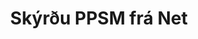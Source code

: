 ---
############################# Static ############################
layout: "auto-gen-annotation"

############################# Head ############################
head_title: "Net PPSM Annotation API Annotate í C#"
head_description: "Net API til að búa til og athugasemda við vinsælar athugasemdagerðir úr PPSM, myndum, teikningum og skjalaskráarsniðum."

############################# Header ############################
title: "Skýrðu PPSM frá Net"
description: ""
bg_image: "https://cms.admin.containerize.com/templates/aspose/App_Themes/V3/images/bg/header1.png"
bg_overlay: false
button:
    enable: true
    icon: "fas fa-arrow-down"
    label: "Sækja ókeypis prufuáskrift"
    link: "https://downloads.groupdocs.com/annotation/net"

############################# About ############################
about:
    enable: true
    title: "Um GroupDocs.Annotation for Net API"
    content: |
        GroupDocs.Annotation for Net API er bókasafn sem gerir þér kleift að bæta við athugasemdum við PDF, Word og önnur skjöl á Mac, Windows eða Ubuntu. [GroupDocs.Annotation for Net](/annotation/net) er innbyggt Net API til að stjórna athugasemdum með alhliða stuðningi við að búa til, bæta við, breyta, eyða, draga út og flytja út athugasemdir úr myndum og ýmsum öðrum skjölum. Allur listi yfir studd skjalasnið sem þú gætir séð á þessari [síðu](https://docs.groupdocs.com/annotation/net/supported-document-formats/).
        Þetta bókasafn gerir þér kleift að vinna ekki aðeins með PPSM skjölum heldur einnig með mörgum öðrum skjölum eins og Word, Excel, PowerPoint, Outlook tölvupósti, Visio, Adobe, OpenDocument, OpenOffice, Photoshop, AutoCad og mörgum öðrum.
        GroupDocs.Annotation for Net API gerir þér kleift að búa til og bæta við nýjum athugasemdum, breyta athugasemdum, draga út athugasemdir, athugasemdir og fjarlægja þær úr skjölum. Bókasafnið styður 13 mismunandi skýringargerðir, þar á meðal texta, fjöllínu, svæði, undirstrik, punkt, vatnsmerki, ör, sporbaug, textaskipti, fjarlægð, textareit, tilföng klippingu í PDF, HTML, Microsoft Word skjölum, töflureiknum, skýringarmyndum, kynningum, teikningar, myndir og mörg önnur skráarsnið.
        Dæmið (vinsamlegast sjáðu hér að neðan) sýnir að þú vinnur með PPSM skjal, í þessu dæmi gætirðu séð helstu skrefin í því hvernig á að vinna með GroupDocs.Athugasemd: Setja upp leyfi, opna skjal sem þú vilt vinna með, búa til athugasemd, bæta við gagnahlutum til að stilla athugasemdareiginleika í samræmi við kröfur þínar og vista niðurstöðuna á nauðsynlegum stað. Þú gætir líka skoðað studdu eiginleikana á github [síðu] okkar (https://github.com/groupdocs-annotation/GroupDocs.Annotation-for-.NET), eða í vörunni okkar [skjölum](https) ://docs.groupdocs.com/annotation/net/getting-started/).

############################# Steps ############################
howTo_Add:
steps_Add:
    enable: true
    title_left: "Skref til að bæta athugasemdum við PPSM í Net"
    content_left: |
        [GroupDocs.Annotation](/annotation/net/) gerir það auðvelt fyrir Net forritara að bæta ýmsum athugasemdategundum við PPSM skrár innan hvaða net-undirstaða forrits sem er með því að útfæra nokkur auðveld skref.
        *   Búðu til svarhluti með athugasemd og dagsetningu.
        *   Búðu til AreaAnnotation hlut, stilltu svæðisvalkosti og bættu við svörum.
        *   Búðu til Annotator hlut og bættu við svæðisskýringum.
        *   Vista úttaksskrá.
    title_right: "kerfis kröfur"
    content_right: |
        GroupDocs.Annotation for Net API eru studd á öllum helstu kerfum og stýrikerfum. Áður en þú keyrir kóðann hér að neðan skaltu ganga úr skugga um að þú hafir eftirfarandi forsendur uppsettar á kerfinu þínu.
        *   Stýrikerfi: Microsoft Windows, Linux, MacOS
        *   Þróunarumhverfi: Visual Studio, Xamarin, MonoDevelop
        *   Frameworks: .NET Framework, .NET Standard, .NET Core, Mono
        *   Sæktu nýjustu útgáfuna af GroupDocs.Annotation fyrir .NET frá [NuGet](https://www.nuget.org/packages/groupdocs.annotation)

############################# Preview ############################
preview_Add:
    enable: true
    title: Forskoðun athugasemda og kóðasýni
    content: |
        ![Annotation preview image]https://docs.groupdocs.com/annotation/java/images/add-text-field-annotation.png
    code: |
        ```cs
        //Add text field annotation to the document from local disk
        using (Annotator annotator = new Annotator("input.bmp"))
        {
            TextFieldAnnotation textField = new TextFieldAnnotation
            {
                BackgroundColor = 65535,
                Box = new Rectangle(100, 100, 100, 100),
                CreatedOn = DateTime.Now,
                Text = "Some text",
                FontColor = 65535,
                FontSize = 12,
                Message = "This is text field annotation",
                Opacity = 0.7,
                PageNumber = 0,
                PenStyle = PenStyle.Dot,
                PenWidth = 3,
                FontFamily = "Arial",
                TextHorizontalAlignment = HorizontalAlignment.Center,
                Replies = new List
                {
                    new Reply
                    {
                        Comment = "First comment",
                        RepliedOn = DateTime.Now
                    },
                    new Reply
                    {
                        Comment = "Second comment",
                        RepliedOn = DateTime.Now
                    }
                }
            };
            annotator.Add(textField);
            annotator.Save("result.bmp");
        }
        ```

############################# Steps ############################
howTo_Remove:
steps_Remove:
    enable: true
    title_left: "Skref til að fjarlægja athugasemdir úr PPSM í Net"
    content_left: |
        [GroupDocs.Annotation](/annotation/net/) gerir það auðveldara fyrir Net forritara að fjarlægja athugasemdaupplýsingar úr PPSM skrám innan hvaða net-undirstaða forrits sem er með því að útfæra nokkur auðveld skref.
        *   Búðu til svarhluti með athugasemd og dagsetningu.
        *   Staðfestu SaveOptions hlutinn og stilltu AnnotationTypes = AnnotationType.None.
        *   Hringdu í vistunaraðferð með skjalaslóð eða straumi og SaveOptions hlut.

############################# Preview ############################
preview_Remove:
    enable: true
    code: |
        ```cs
        // 1- How to remove annotation from document using annotation index
        
        using (Annotator annotator = new Annotator("result.bmp"))
        {
            annotator.Remove(0);
            annotator.Save("removed.bmp");
        }
        
        // 2- How to remove annotation from document using annotation object
        
        using (Annotator annotator = new Annotator("result.bmp"))
        {
            var tmp = annotator.Get();
            annotator.Remove(tmp[0]);
            annotator.Save("removed.bmp");
        }
        
        // 3- How to remove some annotations from document using list of ID’s
        
        using (Annotator annotator = new Annotator("result.bmp"))
        {
            var idList = new List{1, 2, 3};
            annotator.Remove(idList);
            annotator.Save("removed.bmp");
        }
        
        // 4- How to remove some annotations from document using list of annotations
        
        using (Annotator annotator = new Annotator("result.bmp"))
        {
            var tmp = annotator.Get();
            annotator.Remove(tmp);
            annotator.Save("removed.bmp");
        }
        ```

############################# Steps ############################
howTo_Edit:
steps_Edit:
    enable: true
    title_left: "Skref til að breyta athugasemdum frá PPSM í Net"
    content_left: |
        [GroupDocs.Annotation](/annotation/net/) gerir það auðveldara fyrir Net forritara að uppfæra ýmsa skýringaeiginleika úr PPSM skrám innan hvaða Net-undirstaða forrits sem er með því að útfæra nokkur auðveld skref.
        *   Staðfestu Annotator hlut með innsláttarskjalsslóð eða straumi með instantiated LoadOptions með ImportAnnotations = true.
        *   Búðu til einhverja AnnotationBase útfærslu og stilltu auðkenni þeirra skýringa sem fyrir voru (ef athugasemd með því auðkenni finnst ekki verður engu breytt) eða slóðalista yfir athugasemdir (allar skýringar sem til eru verða fjarlægðar).
        *   Kalla uppfærsluaðferð á Annotator hlut með samþykktum athugasemdum.
        *   Hringdu í vistunaraðferð með skjalaslóð eða straumi og SaveOptions hlut.

############################# Preview ############################
preview_Edit:
    enable: true
    code: |
        ```cs
        // open annotated document
        using (Annotator annotator = new Annotator("result.bmp"))
        {
            //assuming we are going to change some properties of existing annotation
                AreaAnnotation updated = new AreaAnnotation
                    {
                            // It's important to set existed annotation Id
                            Id = 1,
                            BackgroundColor = 255,
                            Box = new Rectangle(0, 0, 50, 200),
                            CreatedOn = DateTime.Now,
                            Message = "This is updated annotation",
                            Replies = new List
                            {
                                new Reply
                                {
                                    Comment = "Updated first comment",
                                    RepliedOn = DateTime.Now
                                },
                                new Reply
                                {
                                    Comment = "Updated second comment",
                                    RepliedOn = DateTime.Now
                                }
                            }
                        };
                // update annotation
                annotator.Update(updated);
                annotator.Save("result.bmp");
        }
        ```

############################# Steps ############################
howTo_Extract:
steps_Extract:
    enable: true
    title_left: "Skref til að draga út athugasemdir úr PPSM í Net"
    content_left: |
        [GroupDocs.Annotation](/annotation/net/) gerir það auðvelt fyrir Net forritara að skrifa athugasemdir við skjöl og draga út athugasemdaupplýsingar úr PPSM skrám innan hvaða net-undirstaða forrits sem er með því að útfæra nokkur auðveld skref.
        *   Búðu til svarhluti með athugasemd og dagsetningu.
        *   Staðfestu LoadOptions hlut og hringdu í SetImportAnnotations með sannri röksemdafærslu.
        *   Skilgreindu breytu með gerð List.
        *   Hringdu í fá aðferð og skilaðu niðurstöðunni í breytuna hér að ofan.

############################# Preview ############################
preview_Extract:
    enable: true
    code: |
        ```cs
        // for using this example input file ("annotated.bmp") must be with annotations
        using (Annotator annotator = new Annotator("annotated.bmp"))
        {
            List annotations = annotator.Get();
            XmlSerializer formatter = new XmlSerializer(typeof(List));
            using (FileStream fs = new FileStream("annotations.xml", FileMode.Create))
            {
                fs.SetLength(0);
                formatter.Serialize(fs, annotations);
            }
        }
        ```

############################# Demos ############################
demos:
    enable: true
    title: "Lifandi kynningar til að bæta við, fjarlægja, breyta, draga út athugasemdir við skjöl og myndir"
    content: |
        Bættu við, fjarlægðu, breyttu og dragðu út athugasemdir við PPSM skrána núna með því að fara á vefsíðu [GroupDocs.Annotation Live Demos](https://products.groupdocs.app/annotation/family). Lifandi kynningin hefur eftirfarandi kosti

############################# About Formats ############################
about_formats:
    enable: true
    format:
        # format loop
        - icon: "far fa-file-ppsm"
          title: "Um PPSM skráarsnið"
          content: |
            Skrár með PPSM framlengingu tákna Macro-enabled Slide Show skráarsnið sem búið er til með Microsoft PowerPoint 2007 eða hærra. Annað svipað skráarsnið er PPTM sem er ólíkt að opna með Microsoft PowerPoint á breytanlegu sniði í stað þess að keyra sem myndasýningu. Þegar hún er keyrð sem skyggnusýning sýnir PPSM skráin kynningarskyggnurnar með ósnortnu innihaldi í skyggnusýningunni og er sjálfgefið í skrifvarin ham. Enn er hægt að breyta PPSM skrám í Microsoft PowerPoint með því að opna þær í PowerPoint.

          link: "https://docs.fileformat.com/image/ppsm/"

############################# More Formats ############################
more_formats:
    enable: true
    title: "Vinna með önnur vinsæl skjalasnið"
    content: |
        Uppfærðu athugasemdareiginleika frá sumum af vinsælustu skráarsniðunum eins og fram kemur hér að neðan.
    format:
        # format loop
        - name: "Annotate PDF document"
          link: "https://products.groupdocs.com/annotation/net/pdf/"
          description: "Adobe Portable Document Format"

        # format loop
        - name: "Annotate DOC document"
          link: "https://products.groupdocs.com/annotation/net/doc/"
          description: "Microsoft Word Document"

        # format loop
        - name: "Annotate DOCM document"
          link: "https://products.groupdocs.com/annotation/net/docm/"
          description: "Microsoft Word Macro-Enabled Document"

        # format loop
        - name: "Annotate DOCX document"
          link: "https://products.groupdocs.com/annotation/net/docx/"
          description: "Microsoft Word Open XML Document"

        # format loop
        - name: "Annotate DOT document"
          link: "https://products.groupdocs.com/annotation/net/dot/"
          description: "Microsoft Word Document Template"

        # format loop
        - name: "Annotate DOTX document"
          link: "https://products.groupdocs.com/annotation/net/dotx/"
          description: "Word Open XML Document Template"

        # format loop
        - name: "Annotate RTF document"
          link: "https://products.groupdocs.com/annotation/net/rtf/"
          description: "Rich Text Document"

        # format loop
        - name: "Annotate ODT document"
          link: "https://products.groupdocs.com/annotation/net/odt/"
          description: "Open Document Text"

        # format loop
        - name: "Annotate XLS document"
          link: "https://products.groupdocs.com/annotation/net/xls/"
          description: "Microsoft Excel Binary File Format"

        # format loop
        - name: "Annotate XLSX document"
          link: "https://products.groupdocs.com/annotation/net/xlsx/"
          description: "Microsoft Excel Open XML Spreadsheet"

        # format loop
        - name: "Annotate XLSM document"
          link: "https://products.groupdocs.com/annotation/net/xlsm/"
          description: "Microsoft Excel Macro-Enabled Spreadsheet"

        # format loop
        - name: "Annotate XLSB document"
          link: "https://products.groupdocs.com/annotation/net/xlsb/"
          description: "Microsoft Excel Binary Worksheet"

        # format loop
        - name: "Annotate ODS document"
          link: "https://products.groupdocs.com/annotation/net/ods/"
          description: "Open Document Spreadsheet"

        # format loop
        - name: "Annotate PPT document"
          link: "https://products.groupdocs.com/annotation/net/ppt/"
          description: "PowerPoint Presentation"

        # format loop
        - name: "Annotate PPTX document"
          link: "https://products.groupdocs.com/annotation/net/pptx/"
          description: "PowerPoint Open XML Presentation"

        # format loop
        - name: "Annotate PPSX document"
          link: "https://products.groupdocs.com/annotation/net/ppsx/"
          description: "PowerPoint Open XML Slide Show"

        # format loop
        - name: "Annotate POTM document"
          link: "https://products.groupdocs.com/annotation/net/potm/"
          description: "Microsoft PowerPoint Template"

        # format loop
        - name: "Annotate PPTM document"
          link: "https://products.groupdocs.com/annotation/net/pptm/"
          description: "Microsoft PowerPoint Presentation"

        # format loop
        - name: "Annotate PPS document"
          link: "https://products.groupdocs.com/annotation/net/pps/"
          description: "Microsoft PowerPoint 97-2003 Slide Show"

        # format loop
        - name: "Annotate ODP document"
          link: "https://products.groupdocs.com/annotation/net/odp/"
          description: "OpenDocument Presentation"

        # format loop
        - name: "Annotate HTML document"
          link: "https://products.groupdocs.com/annotation/net/html/"
          description: "HyperText Markup Language"

        # format loop
        - name: "Annotate TIFF document"
          link: "https://products.groupdocs.com/annotation/net/tiff/"
          description: "Tagged Image File Format"

        # format loop
        - name: "Annotate JPEG document"
          link: "https://products.groupdocs.com/annotation/net/jpeg/"
          description: "JPEG Image"

        # format loop
        - name: "Annotate PNG document"
          link: "https://products.groupdocs.com/annotation/net/png/"
          description: "Portable Network Graphic"

        # format loop
        - name: "Annotate EML document"
          link: "https://products.groupdocs.com/annotation/net/eml/"
          description: "E-mail Message"

        # format loop
        - name: "Annotate MSG document"
          link: "https://products.groupdocs.com/annotation/net/msg/"
          description: "Microsoft Outlook E-mail Message"

        # format loop
        - name: "Annotate VSD document"
          link: "https://products.groupdocs.com/annotation/net/vsd/"
          description: "Microsoft Visio 2003-2010 Drawing"

        # format loop
        - name: "Annotate VSDX document"
          link: "https://products.groupdocs.com/annotation/net/vsdx/"
          description: "Microsoft Visio Drawing"

        # format loop
        - name: "Annotate VSS document"
          link: "https://products.groupdocs.com/annotation/net/vss/"
          description: "Microsoft Visio 2003-2010 Stencil"

        # format loop
        - name: "Annotate VST document"
          link: "https://products.groupdocs.com/annotation/net/vst/"
          description: "Microsoft Visio 2013 Stencil"

        # format loop
        - name: "Annotate DWG document"
          link: "https://products.groupdocs.com/annotation/net/dwg/"
          description: "Autodesk Design Data Formats"

        # format loop
        - name: "Annotate DXF document"
          link: "https://products.groupdocs.com/annotation/net/dxf/"
          description: "AutoCAD Drawing Interchange"

        # format loop
        - name: "Annotate DCM document"
          link: "https://products.groupdocs.com/annotation/net/dcm/"
          description: "Digital Imaging and Communications in Medicine"

        # format loop
        - name: "Annotate WMF document"
          link: "https://products.groupdocs.com/annotation/net/wmf/"
          description: "Windows Metafile"

        # format loop
        - name: "Annotate EMF document"
          link: "https://products.groupdocs.com/annotation/net/emf/"
          description: "Enhanced Metafile Format"


############################# Back to top ###############################
back_to_top:
    enable: true
---